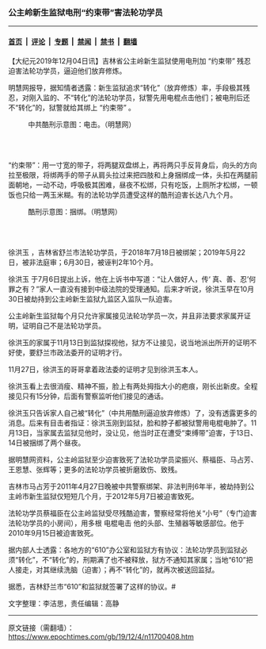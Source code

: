 ### 公主岭新生监狱电刑“约束带”害法轮功学员

---

#### [首页](../../../..?n11700408) &nbsp;|&nbsp; [评论](../../../../../epoch-comment?n11700408) &nbsp;|&nbsp; [专题](../../../../../epoch-special?n11700408) &nbsp;|&nbsp; [禁闻](../../../../../epoch-news?n11700408) &nbsp;|&nbsp; [禁书](../../../../../books?n11700408) &nbsp;|&nbsp; [翻墙](https://github.com/gfw-breaker/nogfw/blob/master/README.md?n11700408)


<div class="post_content" id="artbody" itemprop="articleBody">
 <!-- article content begin -->
 <p>
  【大纪元2019年12月04日讯】吉林省公主岭新生监狱使用电刑加
  <ok href="https://www.epochtimes.com/gb/tag/%E2%80%9C%E7%BA%A6%E6%9D%9F%E5%B8%A6%E2%80%9D.html">
   “约束带”
  </ok>
  残忍迫害法轮功学员，逼迫他们放弃修炼。
 </p>
 <p>
  明慧网报导，据知情者透露：新生监狱追求“转化”（放弃修炼）率，手段极其残忍，对刚入监的、不“转化”的法轮功学员，狱警先用电棍点击他们；被电刑后还不“转化”的，狱警就给其绑上
  <ok href="https://www.epochtimes.com/gb/tag/%E2%80%9C%E7%BA%A6%E6%9D%9F%E5%B8%A6%E2%80%9D.html">
   “约束带”
  </ok>
  。
 </p>
 <figure aria-describedby="caption-attachment-11700684" class="wp-caption aligncenter" id="attachment_11700684" style="width: 341px">
  <ok href="https://i.epochtimes.com/assets/uploads/2019/12/2012-8-1-cmh-pohai-kuxing-drawing-10.jpg" target="_blank">
   <img alt="" class="wp-image-11700684" src="https://i.epochtimes.com/assets/uploads/2019/12/2012-8-1-cmh-pohai-kuxing-drawing-10-600x424.jpg"/>
  </ok>
  <br/><figcaption class="wp-caption-text" id="caption-attachment-11700684">
   中共酷刑示意图：电击。（明慧网）
  </figcaption><br/>
 </figure><br/>
 <p>
  “约束带”：用一寸宽的带子，将两腿双盘绑上，再将两只手反背身后，向头的方向拉至极限，将绑两手的带子从肩头拉过来把四肢和上身捆绑成一体，头扣在两腿前面朝地，一动不动，呼吸极其困难，昼夜不松绑，只有吃饭，上厕所才松绑，一顿饭也只给一两玉米糊。有的法轮功学员遭受这样的酷刑迫害长达八九个月。
 </p>
 <figure aria-describedby="caption-attachment-11700692" class="wp-caption aligncenter" id="attachment_11700692" style="width: 200px">
  <ok href="https://i.epochtimes.com/assets/uploads/2019/12/2013-8-17-minghui-kuxingtu-05.jpg" target="_blank">
   <img alt="" class="size-full wp-image-11700692" src="https://i.epochtimes.com/assets/uploads/2019/12/2013-8-17-minghui-kuxingtu-05.jpg"/>
  </ok>
  <br/><figcaption class="wp-caption-text" id="caption-attachment-11700692">
   酷刑示意图：捆绑。（明慧网）
  </figcaption><br/>
 </figure><br/>
 <div class="ar_articleContent" id="ar_bArticleContent">
  <p>
   <ok href="https://www.epochtimes.com/gb/tag/%E5%BE%90%E6%B4%AA%E7%8E%89.html">
    徐洪玉
   </ok>
   ，吉林省舒兰市法轮功学员，于2018年7月18日被绑架；2019年5月22日，被非法庭审；6月30日，被诬判2年10个月。
  </p>
  <p>
   <ok href="https://www.epochtimes.com/gb/tag/%E5%BE%90%E6%B4%AA%E7%8E%89.html">
    徐洪玉
   </ok>
   于7月6日提出上诉，他在上诉书中写道：“让人做好人，传‘ 真、善、忍’何罪之有？”家人一直没有接到中级法院的受理通知。后来才听说，徐洪玉早在10月30日被劫持到公主岭新生监狱九监区入监队一队迫害。
  </p>
  <p>
   公主岭新生监狱每个月只允许家属接见法轮功学员一次，并且非法要求家属开证明，证明自己不是法轮功学员。
  </p>
  <p>
   徐洪玉的家属于11月13日到监狱探视他，狱方不让接见，说当地派出所开的证明不好使，要舒兰市政法委开的证明才行。
  </p>
  <p>
   11月27日，徐洪玉的哥哥拿着政法委的证明才见到徐洪玉本人。
  </p>
  <p>
   徐洪玉看上去很消瘦、精神不振，脸上有两处拇指大小的疤痕，刚长出新皮。全程接见只有15分钟，后面有警察监听他们接见的通话。
  </p>
  <p>
   徐洪玉只告诉家人自己被“转化”（中共用酷刑逼迫放弃修炼）了，没有透露更多的消息。后来有目击者指证：徐洪玉刚到监狱，脸和脖子都被狱警用电棍电肿了。11月13日，当家属去监狱见他时，没让见，他当时正在遭受“束缚带”迫害，于13日、14日被捆绑了两个昼夜。
  </p>
  <p>
   据明慧网资料，公主岭监狱至少迫害致死了法轮功学员梁振兴、蔡福臣、马占芳、王恩慧、张辉等；更多的法轮功学员被折磨致伤、致残。
  </p>
  <p>
   吉林市马占芳于2011年4月27日晚被中共警察绑架、非法判刑6年半，被劫持到公主岭市新生监狱仅短短几个月，于2012年5月7日被迫害致死。
  </p>
  <p>
   法轮功学员蔡福臣在公主岭监狱受尽残酷迫害，警察经常将他关“小号”（专门迫害法轮功学员的小房间），用多根
   <ok href="https://www.epochtimes.com/gb/tag/%E7%94%B5%E6%A3%8D%E7%94%B5%E5%87%BB.html">
    电棍电击
   </ok>
   他的头部、生殖器等敏感部位。他于2010年9月15日被迫害致死。
  </p>
  <p>
   据内部人士透露：各地方的“610”办公室和监狱方有协议：法轮功学员到监狱必须“转化”，不“转化”的，刑期满了也不被释放，狱方不通知其家属；当地“610”把人接走，对其继续洗脑（迫害）；再不“转化”的，就再次被送回监狱。
  </p>
  <p>
   据悉，吉林舒兰市“610”和监狱就签署了这样的协议。#
  </p>
  <p>
   文字整理：李洁思，责任编辑：高静
  </p>
 </div>
 <!-- article content end -->
 <div id="below_article_ad">
 </div>
</div>


---

原文链接（需翻墙）：https://www.epochtimes.com/gb/19/12/4/n11700408.htm